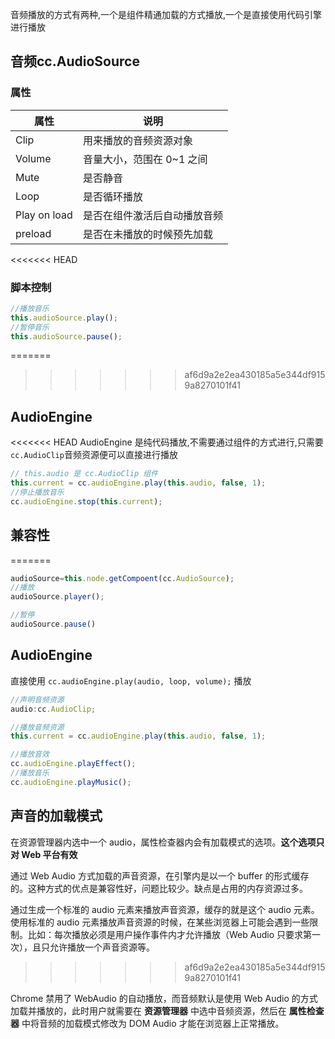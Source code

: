音频播放的方式有两种,一个是组件精通加载的方式播放,一个是直接使用代码引擎进行播放

## 音频cc.AudioSource

### 属性

| 属性         | 说明                         |
| ------------ | ---------------------------- |
| Clip         | 用来播放的音频资源对象       |
| Volume       | 音量大小，范围在 0~1 之间    |
| Mute         | 是否静音                     |
| Loop         | 是否循环播放                 |
| Play on load | 是否在组件激活后自动播放音频 |
| preload      | 是否在未播放的时候预先加载   |
<<<<<<< HEAD

### 脚本控制

```js
//播放音乐
this.audioSource.play();
//暂停音乐
this.audioSource.pause();
```
=======
>>>>>>> af6d9a2e2ea430185a5e344df9159a8270101f41

## AudioEngine

<<<<<<< HEAD
AudioEngine 是纯代码播放,不需要通过组件的方式进行,只需要`cc.AudioClip`音频资源便可以直接进行播放

```js
// this.audio 是 cc.AudioClip 组件
this.current = cc.audioEngine.play(this.audio, false, 1);
//停止播放音乐
cc.audioEngine.stop(this.current);
```

## 兼容性
=======
```ts
audioSource=this.node.getCompoent(cc.AudioSource);
//播放
audioSource.player();

//暂停
audioSource.pause()
```

## AudioEngine

直接使用 `cc.audioEngine.play(audio, loop, volume);` 播放

```ts
//声明音频资源
audio:cc.AudioClip;

//播放音频资源
this.current = cc.audioEngine.play(this.audio, false, 1);

//播放音效
cc.audioEngine.playEffect();
//播放音乐
cc.audioEngine.playMusic();
```



## 声音的加载模式

在资源管理器内选中一个 audio，属性检查器内会有加载模式的选项。**这个选项只对 Web 平台有效**

通过 Web Audio 方式加载的声音资源，在引擎内是以一个 buffer 的形式缓存的。这种方式的优点是兼容性好，问题比较少。缺点是占用的内存资源过多。

通过生成一个标准的 audio 元素来播放声音资源，缓存的就是这个 audio 元素。使用标准的 audio 元素播放声音资源的时候，在某些浏览器上可能会遇到一些限制。比如：每次播放必须是用户操作事件内才允许播放（Web Audio 只要求第一次），且只允许播放一个声音资源等。
>>>>>>> af6d9a2e2ea430185a5e344df9159a8270101f41

Chrome 禁用了 WebAudio 的自动播放，而音频默认是使用 Web Audio 的方式加载并播放的，此时用户就需要在 **资源管理器** 中选中音频资源，然后在 **属性检查器** 中将音频的加载模式修改为 DOM Audio 才能在浏览器上正常播放。